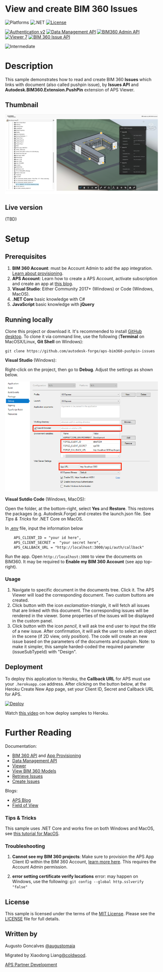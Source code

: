 # View and create BIM 360 Issues

![Platforms](https://img.shields.io/badge/platform-Windows|MacOS-lightgray.svg)
![.NET](https://img.shields.io/badge/.NET%20Core-3.1-blue.svg)
[![License](http://img.shields.io/:license-MIT-blue.svg)](http://opensource.org/licenses/MIT)

[![Authentication v2](https://img.shields.io/badge/Authentication-v2-green.svg)](https://aps.autodesk.com/en/docs/oauth/v2/overview/)
[![Data Management API](https://img.shields.io/badge/Data%20Management-v1-green.svg)](https://aps.autodesk.com/en/docs/data/v2/overview/)
[![BIM360 Admin API](https://img.shields.io/badge/BIM360%20Admin%20API-v1-green.svg)](https://aps.autodesk.com/en/docs/bim360/v1/reference/http/admin-v1-projects-projectId-users-GET/)
[![Viewer 7](https://img.shields.io/badge/Viewer-v7-green.svg)](https://aps.autodesk.com/en/docs/viewer/v7/overview/)
[![BIM 360 Issue API](https://img.shields.io/badge/BIM%20360%20Issue%20API%20V2-v2-green.svg)](https://aps.autodesk.com/en/docs/bim360/v1/reference/http/issues-v2-users-me-GET/)

![Intermediate](https://img.shields.io/badge/Level-Intermediate-blue.svg)

# Description

This sample demonstrates how to read and create BIM 360 **Issues** which links with document (also called pushpin issue), by **Issues API** and **Autodesk.BIM360.Extension.PushPin** extension of APS Viewer.  

## Thumbnail

![thumbnail](/thumbnail.png)

## Live version

(TBD)

# Setup

## Prerequisites

1. **BIM 360 Account**: must be Account Admin to add the app integration. [Learn about provisioning](https://forge.autodesk.com/blog/bim-360-docs-provisioning-forge-apps).
2. **APS Account**: Learn how to create a APS Account, activate subscription and create an app at [this blog](https://aps.autodesk.com/blog/bim-360-docs-provisioning-forge-apps). 
3. **Visual Studio**: Either Community 2017+ (Windows) or Code (Windows, MacOS).
4. **.NET Core** basic knowledge with C#
5. **JavaScript** basic knowledge with **jQuery**


## Running locally

Clone this project or download it. It's recommended to install [GitHub desktop](https://desktop.github.com/). To clone it via command line, use the following (**Terminal** on MacOSX/Linux, **Git Shell** on Windows):

    git clone https://github.com/autodesk-forge/aps-bim360-pushpin-issues

**Visual Studio** (Windows):

Right-click on the project, then go to **Debug**. Adjust the settings as shown below. 

![](Bim360PushpinIssues/wwwroot/img/readme/visual_studio_settings.png) 

**Visual Sutdio Code** (Windows, MacOS):

Open the folder, at the bottom-right, select **Yes** and **Restore**. This restores the packages (e.g. Autodesk.Forge) and creates the launch.json file. See *Tips & Tricks* for .NET Core on MacOS.

In [.env](./env) file, input the information below 
```text 
    APS_CLIENT_ID = "your id here",
    APS_CLIENT_SECRET =  "your secret here",
    APS_CALLBACK_URL = "http://localhost:3000/api/auth/callback"
```

Run the app. Open `http://localhost:3000` to view the documents on BIM360. It may be required to **Enable my BIM 360 Account** (see app top-right). 

### Usage

1. Navigate to specific document in the documents tree. Click it. The APS Viewer will load the corresponding document. Two custom buttons are created.
2. Click button with the icon _exclamation-triangle_, it will fetch all issues that are linked with this document. The corresponding issues will be rendered in the viewer. Some properties of the issues will be displayed in the custom panel.
3. Click button with the icon _pencil_, it will ask tne end user to input the _title_ of a new issue. After confirmation, it will ask the user to select an object in the scene (if 2D view, only position). The code will create an new issue based on the parameters of the documents and pushpin. Note: to make it simpler, this sample harded-coded the required parameter (issueSubTypeId) with "Design". 

## Deployment

To deploy this application to Heroku, the **Callback URL** for APS must use your `.herokuapp.com` address. After clicking on the button below, at the Heroku Create New App page, set your Client ID, Secret and Callback URL for APS.

[![Deploy](https://www.herokucdn.com/deploy/button.svg)](https://heroku.com/deploy)

Watch [this video](https://www.youtube.com/watch?v=Oqa9O20Gj0c) on how deploy samples to Heroku.

# Further Reading

Documentation:

- [BIM 360 API](https://developer.autodesk.com/en/docs/bim360/v1/overview/) and [App Provisioning](https://aps.autodesk.com/blog/bim-360-docs-provisioning-forge-apps)
- [Data Management API](https://developer.autodesk.com/en/docs/data/v2/overview/)
- [Viewer](https://developer.autodesk.com/en/docs/viewer/v6)
- [View BIM 360 Models](https://tutorials.autodesk.io/tutorials/hubs-browser/)
- [Retrieve Issues](https://aps.autodesk.com/en/docs/bim360/v1/tutorials/issuesv2/retrieve-issues-v2/)
- [Create Issues](https://aps.autodesk.com/en/docs/bim360/v1/tutorials/issuesv2/create-issues-v2/)

Blogs:

- [APS Blog](https://aps.autodesk.com/categories/bim-360-api)
- [Field of View](https://fieldofviewblog.wordpress.com/) 

### Tips & Tricks

This sample uses .NET Core and works fine on both Windows and MacOS, see [this tutorial for MacOS](https://github.com/augustogoncalves/dotnetcoreheroku).

### Troubleshooting

1. **Cannot see my BIM 360 projects**: Make sure to provision the APS App Client ID within the BIM 360 Account, [learn more here](https://aps.autodesk.com/en/docs/bim360/v1/tutorials/getting-started/manage-access-to-docs/). This requires the Account Admin permission.

2. **error setting certificate verify locations** error: may happen on Windows, use the following: `git config --global http.sslverify "false"`

## License

This sample is licensed under the terms of the [MIT License](http://opensource.org/licenses/MIT). Please see the [LICENSE](LICENSE) file for full details.

## Written by

Augusto Goncalves [@augustomaia](https://twitter.com/augustomaia)

Migrated by Xiaodong Liang[@coldwood](https://twitter.com/coldwood).

[APS Partner Development](http://aps.autodesk.com)
